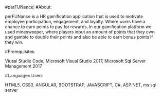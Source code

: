 #perFUNance!
#About:

perFUNance is a HR gamification application that is used to motivate employee participation, engagement, and loyalty. Where users have a chance to earn points to pay for rewards. In our gamification platform we used minesweeper, where players input an amount of points that they own and gamble to double their points and also be able to earn bonus points if they win.  

#Prerequisites:

Viusal Studio Code, Microsoft Visual Studio 2017, Microsoft Sql Server Management 2017

#Languages Used:

HTML5, CSS3, ANGULAR, BOOTSTRAP, JAVASCRIPT, C#, ASP.NET, ms sql server
